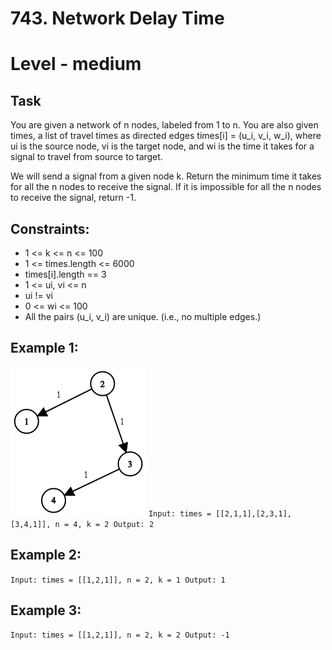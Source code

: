# 743. Network Delay Time


# Level - medium


## Task
You are given a network of n nodes, labeled from 1 to n. 
You are also given times, a list of travel times as directed edges times[i] = (u_i, v_i, w_i), where ui is the source node, 
vi is the target node, and wi is the time it takes for a signal to travel from source to target.

We will send a signal from a given node k. Return the minimum time it takes for all the n nodes to receive the signal. 
If it is impossible for all the n nodes to receive the signal, return -1.


## Constraints:
- 1 <= k <= n <= 100
- 1 <= times.length <= 6000
- times[i].length == 3
- 1 <= ui, vi <= n
- ui != vi
- 0 <= wi <= 100
- All the pairs (u_i, v_i) are unique. (i.e., no multiple edges.)


## Example 1:
![img.png](img.png)
``
Input: times = [[2,1,1],[2,3,1],[3,4,1]], n = 4, k = 2
Output: 2
``

## Example 2:
``
Input: times = [[1,2,1]], n = 2, k = 1
Output: 1
``

## Example 3:
``
Input: times = [[1,2,1]], n = 2, k = 2
Output: -1
``